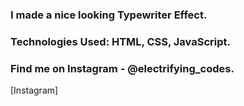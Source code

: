 ### I made a nice looking Typewriter Effect.

### Technologies Used: HTML, CSS, JavaScript.

### Find me on Instagram - @electrifying_codes.

[Instagram]